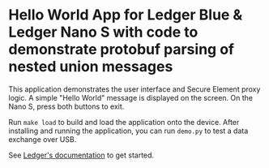 # Hello World App for Ledger Blue & Ledger Nano S with code to demonstrate protobuf parsing of nested union messages

This application demonstrates the user interface and Secure Element proxy logic.
A simple "Hello World" message is displayed on the screen. On the Nano S, press
both buttons to exit.

Run `make load` to build and load the application onto the device. After
installing and running the application, you can run `demo.py` to test a data
exchange over USB.

See [Ledger's documentation](http://ledger.readthedocs.io) to get started.
